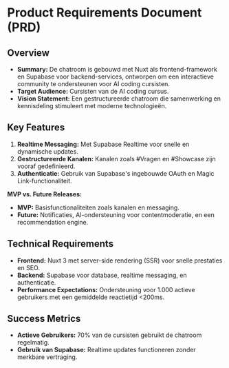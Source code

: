 # Product Requirements Document (PRD)

## Overview

- **Summary:** De chatroom is gebouwd met Nuxt als frontend-framework en Supabase voor backend-services, ontworpen om een interactieve community te ondersteunen voor AI coding cursisten.
- **Target Audience:** Cursisten van de AI coding cursus.
- **Vision Statement:** Een gestructureerde chatroom die samenwerking en kennisdeling stimuleert met moderne technologieën.

## Key Features

1. **Realtime Messaging:** Met Supabase Realtime voor snelle en dynamische updates.
2. **Gestructureerde Kanalen:** Kanalen zoals #Vragen en #Showcase zijn vooraf gedefinieerd.
3. **Authenticatie:** Gebruik van Supabase's ingebouwde OAuth en Magic Link-functionaliteit.

**MVP vs. Future Releases:**

- **MVP:** Basisfunctionaliteiten zoals kanalen en messaging.
- **Future:** Notificaties, AI-ondersteuning voor contentmoderatie, en een recommendation engine.

## Technical Requirements

- **Frontend:** Nuxt 3 met server-side rendering (SSR) voor snelle prestaties en SEO.
- **Backend:** Supabase voor database, realtime messaging, en authenticatie.
- **Performance Expectations:** Ondersteuning voor 1.000 actieve gebruikers met een gemiddelde reactietijd <200ms.

## Success Metrics

- **Actieve Gebruikers:** 70% van de cursisten gebruikt de chatroom regelmatig.
- **Gebruik van Supabase:** Realtime updates functioneren zonder merkbare vertraging.
